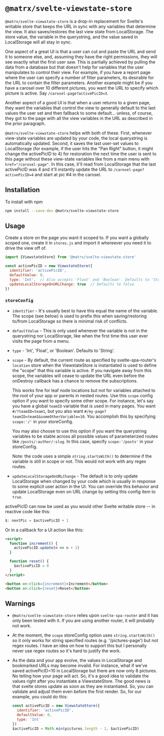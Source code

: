 # `@matrx/svelte-viewstate-store`

`@matrx/svelte-viewstate-store` is a drop-in replacement for Svelte's writable 
store that keeps the URL in sync with any variables that determine the view. It
also saves/restores the last view state from LocalStorage. The store value, the 
variable in the querystring, and the value saved in LocalStorage will all stay in 
sync.

One aspect of a great UI is that a user can cut and paste the URL and send it to 
someone else, and, assuming they have the right permissions, they will see exactly 
what the first user saw. This is partially achieved by pulling the data from a database but that doesn't help for variables that the user manipulates to control 
their view. For example, if you have a report page where the user can specify a number of filter parameters, its desirable for the URL to contain the filter 
parameters. Another example might be if you have a carosel over 10 different 
pictures, you want the URL to specify which picture is active. Say 
`/carosel-page?activePicID=3`.

Another aspect of a good UI is that when a user returns to a given page, they
want the variables that control the view to generally default to the
last values the user set and then fallback to some default... unless, of course, 
they got to the page with all the view variables in the URL as described in the 
prior paragraph.

`@matrx/svelte-viewstate-store` helps with both of these. First, whenever
view-state variables are updated by your code, the local 
querystring is automatically updated. Second, it saves the last user-set values
to LocalStorage (for example, if the user hits the "Pan Right" button, it
might change the activePicID to 4) for restoration the next
time the user is sent to this page without these view-state variables like
from a main menu with `href="/carosel-page"`. In this case, it'll read from 
LocalStorage that the last activePicID was 4 and it'll instantly update the URL 
to `/carosel-page?activePicID=4` and start at pic #4 in the carosel.

## Installation

To install with npm

```bash
npm install --save-dev @matrx/svelte-viewstate-store
```

## Usage

Create a store on the page you want it scoped to. If you want a globally 
scoped one, create it in `stores.js` and import it whereever you need it 
to drive the view off of.

```JavaScript
import {ViewstateStore} from '@matrx/svelte-viewstate-store'

const activePicID = new ViewstateStore({
  identifier: 'activePicID',
  defaultValue: 0,
  type: 'Int',  // Also accepts 'Float' and 'Boolean'. Defaults to 'String'.
  updateLocalStorageOnURLChange: true  // Defaults to false
})
```

### `storeConfig`

* `identifier` - It's usually best to have this equal the name of the 
  variable. The scope (see below) is used to prefix this when 
  saving/restoring to/from LocalStorage so there is minimal risk of 
  conflicts.

* `defaultValue` - This is only used whenever the variable is not in the 
  querystring nor LocalStorage, like when the first time this user ever 
  visits the page from a menu.

* `type` - 'Int', 'Float', or 'Boolean'. Defaults to 'String'.

* `scope` - By default, the current route as specified by 
  svelte-spa-router's `location` store when the ViewstateStore is
  instantiated is used to define the "scope" that this variable is
  active. If you navigate away from this scope, the variables will
  cease to update the URL even before the onDestroy callback has a
  chance to remove the subscriptions. 
  
  This works fine for leaf node locations but
  not for variables attached to the root of your app or parents in nested 
  routes. Use this `scope` config option if you want to specify some other 
  scope. For instance, let's say you have a global `teamID` variable
  that is used in many pages. You want `#/?teamID=team1`, but you also want
  `#/my-page?teamID=team1&someOtherVariable=10`. You accomplish this by
  specifying `scope:'/'` in your storeConfig.

  You may also choose to use this option if you want the querystring variables
  to be stable across all possible values of parameterized routes like
  `/posts/:author/:slug`. In this case, specify `scope:'/posts'` in
  your storeConfig.

  Note: the code uses a simple `string.startsWith()` to determine if the 
  variable is still in scope or not. This would not work with any
  regex routes.

* `updateLocalStorageOnURLChange` - The default is to only update
  LocalStorage when changed by your code which is usually in response
  to some explicit user action in the UI. You can override this behavior and 
  update LocalStorage even on URL change by setting this config item to 
  `true`.

activePicID can now be used as you would other Svelte writable store -- in
reactive code like this:

```JavaScript
$: nextPic = $activePicID + 1
```

Or in a callback for a UI action like this:

```HTML
<script>
  function increment() {
    activePicID.update(n => n + 1)
  }

  function reset() {
    $activePicID = 0
  }
</script>

<button on:click={increment}>Increment</button>
<button on:click={reset}>Reset</button>
```

## Warnings

* `@matrx/svelte-viewstate-store` relies upon `svelte-spa-router` and it
  has only been tested with it. If you are using another router, it will
  probably not work.

* At the moment, the `scope` storeConfig option uses `string.startsWith()` 
  so it only works for string specified routes (e.g. '/pictures-page') but 
  not regex routes. I have an idea on how to support this but I personally 
  never use regex routes so it's hard to justify the work.

* As the data and your app evolve, the values in LocalStorage and bookmarked 
  URLs may become invalid. For instance, what if we've saved activePicID=10 
  in LocalStorage but there are now only 8 pictures. No telling how your page 
  will act. So, it's a good idea to validate the values right after you 
  instantiate a ViewstateStore. The good news is that svelte stores update as 
  soon as they are instantiated. So, you can validate and adjust them even 
  before the first render. So, for our example, you could do this:

  ```JavaScript
  const activePicID = new ViewstateStore({
    identifier: 'activePicID',
    defaultValue: 0,
    type: 'Int'
  })
  $activePicID = Math.min(pictures.length - 1, $activePicID)
  ```
